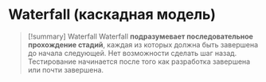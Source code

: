 # Waterfall (каскадная модель)
> [!summary] Waterfall
> Waterfall **подразумевает последовательное прохождение стадий**, каждая из которых должна быть завершена до начала следующей. Нет возможности сделать шаг назад. Тестирование начинается после того как разработка завершена или почти завершена.
